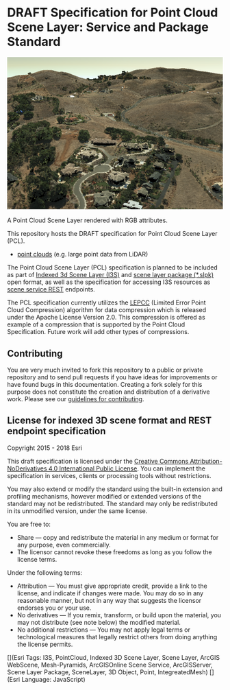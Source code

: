 DRAFT Specification for Point Cloud Scene Layer: Service and Package Standard
===============================================

![App](./pcsl.jpeg "A Point Scene Cloud Layer rendered with RGB attributes.")

 A Point Cloud Scene Layer rendered with RGB attributes.

This repository hosts the DRAFT specification for Point Cloud Scene Layer (PCL).

- [point clouds](./pointclouds/docs/documentation.md) (e.g. large point data from LiDAR)


The Point Cloud Scene Layer (PCL) specification is planned to be included as part of  [Indexed 3d Scene Layer (I3S)](https://github.com/Esri/i3s-spec/blob/master/format/Indexed%203d%20Scene%20Layer%20Format%20Specification.md) and [scene layer package (\*.slpk)](https://github.com/Esri/i3s-spec/blob/master/format/Indexed%203d%20Scene%20Layer%20Format%20Specification.md#_8_1) open format, as well as the specification for accessing I3S resources as [scene service REST](https://github.com/Esri/i3s-spec/blob/master/service/SceneService.md) endpoints.

The PCL specification currently utilizes the [LEPCC](https://github.com/esri/lepcc) (Limited Error Point Cloud Compression) algorithm for data compression which is released under the Apache License Version 2.0. This compression is offered as example of a compression that is supported by the Point Cloud Specification. Future work will add other types of compressions. 

## Contributing

You are very much invited to fork this repository to a public or private repository and to send pull requests if you have ideas for improvements or have found bugs in this documentation. Creating a fork solely for this purpose
does not constitute the creation and distribution of a derivative work. Please see our [guidelines for  contributing](https://github.com/esri/contributing).

## License for indexed 3D scene format and REST endpoint specification

Copyright 2015 - 2018 Esri

This draft specification is licensed under the [Creative Commons Attribution-NoDerivatives 4.0 International Public License](https://creativecommons.org/licenses/by-nd/4.0/legalcode).
You can implement the specification in services, clients or processing tools without restrictions.

You may also extend or modify the standard using the built-in extension and profiling mechanisms, however modified or extended versions of the standard may not be redistributed. The standard may only be redistributed in its unmodified version, under the same license.

You are free to:

- Share — copy and redistribute the material in any medium or format for any purpose, even commercially.
- The licensor cannot revoke these freedoms as long as you follow the license terms.

Under the following terms:

- Attribution — You must give appropriate credit, provide a link to the license, and indicate if changes were made. You may do so in any reasonable manner, but not in any way that suggests the licensor endorses you or your use.
- No derivatives — If you remix, transform, or build upon the material, you may not distribute (see note below) the modified material.
- No additional restrictions — You may not apply legal terms or technological measures that legally restrict others from doing anything the license permits.


[](Esri Tags: I3S, PointCloud, Indexed 3D Scene Layer, Scene Layer, ArcGIS WebScene, Mesh-Pyramids, ArcGISOnline Scene Service, ArcGISServer, Scene Layer Package, SceneLayer, 3D Object, Point, IntegreatedMesh)
[](Esri Language: JavaScript)
